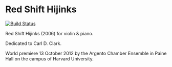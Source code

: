 Red Shift Hijinks
=================

[![Build Status](
    https://api.travis-ci.org/trevorbaca/hijinks.svg)](
    https://api.travis-ci.org/trevorbaca/hijinks)
<!---
[![Code style: black](
    https://img.shields.io/badge/code%20style-black-000000.svg)](
    https://github.com/ambv/black)
-->

Red Shift Hijinks (2006) for violin & piano.

Dedicated to Carl D. Clark.

World premiere 13 October 2012 by the Argento Chamber Ensemble in Paine Hall on the
campus of Harvard University.
